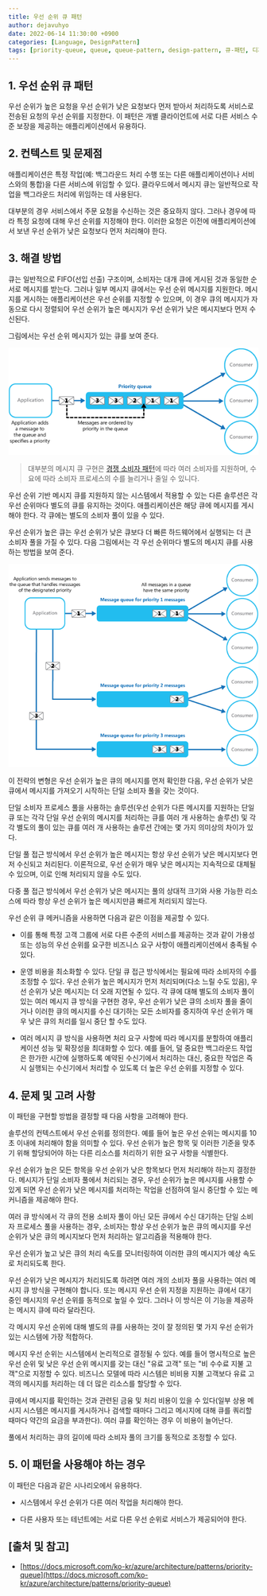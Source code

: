 ```yaml
---
title: 우선 순위 큐 패턴
author: dejavuhyo
date: 2022-06-14 11:30:00 +0900
categories: [Language, DesignPattern]
tags: [priority-queue, queue, queue-pattern, design-pattern, 큐-패턴, 디자인-패턴, 큐]
---
```


## 1. 우선 순위 큐 패턴
우선 순위가 높은 요청을 우선 순위가 낮은 요청보다 먼저 받아서 처리하도록 서비스로 전송된 요청의 우선 순위를 지정한다. 이 패턴은 개별 클라이언트에 서로 다른 서비스 수준 보장을 제공하는 애플리케이션에서 유용하다.

## 2. 컨텍스트 및 문제점
애플리케이션은 특정 작업(예: 백그라운드 처리 수행 또는 다른 애플리케이션이나 서비스와의 통합)을 다른 서비스에 위임할 수 있다. 클라우드에서 메시지 큐는 일반적으로 작업을 백그라운드 처리에 위임하는 데 사용된다.

대부분의 경우 서비스에서 주문 요청을 수신하는 것은 중요하지 않다. 그러나 경우에 따라 특정 요청에 대해 우선 순위를 지정해야 한다. 이러한 요청은 이전에 애플리케이션에서 보낸 우선 순위가 낮은 요청보다 먼저 처리해야 한다.

## 3. 해결 방법
큐는 일반적으로 FIFO(선입 선출) 구조이며, 소비자는 대개 큐에 게시된 것과 동일한 순서로 메시지를 받는다. 그러나 일부 메시지 큐에서는 우선 순위 메시지를 지원한다. 메시지를 게시하는 애플리케이션은 우선 순위를 지정할 수 있으며, 이 경우 큐의 메시지가 자동으로 다시 정렬되어 우선 순위가 높은 메시지가 우선 순위가 낮은 메시지보다 먼저 수신된다.

그림에서는 우선 순위 메시지가 있는 큐를 보여 준다.

![priority-queue-pattern](/assets/img/2022-06-14-priority-queue/priority-queue-pattern.png)

> 대부분의 메시지 큐 구현은 [경쟁 소비자 패턴](https://docs.microsoft.com/ko-KR/azure/architecture/patterns/competing-consumers)에 따라 여러 소비자를 지원하며, 수요에 따라 소비자 프로세스의 수를 늘리거나 줄일 수 있니다.

우선 순위 기반 메시지 큐를 지원하지 않는 시스템에서 적용할 수 있는 다른 솔루션은 각 우선 순위마다 별도의 큐를 유지하는 것이다. 애플리케이션은 해당 큐에 메시지를 게시해야 한다. 각 큐에는 별도의 소비자 풀이 있을 수 있다.

우선 순위가 높은 큐는 우선 순위가 낮은 큐보다 더 빠른 하드웨어에서 실행되는 더 큰 소비자 풀을 가질 수 있다. 다음 그림에서는 각 우선 순위마다 별도의 메시지 큐를 사용하는 방법을 보여 준다.

![priority-queue-separate](/assets/img/2022-06-14-priority-queue/priority-queue-separate.png)

이 전략의 변형은 우선 순위가 높은 큐의 메시지를 먼저 확인한 다음, 우선 순위가 낮은 큐에서 메시지를 가져오기 시작하는 단일 소비자 풀을 갖는 것이다.

단일 소비자 프로세스 풀을 사용하는 솔루션(우선 순위가 다른 메시지를 지원하는 단일 큐 또는 각각 단일 우선 순위의 메시지를 처리하는 큐를 여러 개 사용하는 솔루션) 및 각각 별도의 풀이 있는 큐를 여러 개 사용하는 솔루션 간에는 몇 가지 의미상의 차이가 있다.

단일 풀 접근 방식에서 우선 순위가 높은 메시지는 항상 우선 순위가 낮은 메시지보다 먼저 수신되고 처리된다. 이론적으로, 우선 순위가 매우 낮은 메시지는 지속적으로 대체될 수 있으며, 이로 인해 처리되지 않을 수도 있다.

다중 풀 접근 방식에서 우선 순위가 낮은 메시지는 풀의 상대적 크기와 사용 가능한 리소스에 따라 항상 우선 순위가 높은 메시지만큼 빠르게 처리되지 않는다.

우선 순위 큐 메커니즘을 사용하면 다음과 같은 이점을 제공할 수 있다.

* 이를 통해 특정 고객 그룹에 서로 다른 수준의 서비스를 제공하는 것과 같이 가용성 또는 성능의 우선 순위를 요구한 비즈니스 요구 사항이 애플리케이션에서 충족될 수 있다.

* 운영 비용을 최소화할 수 있다. 단일 큐 접근 방식에서는 필요에 따라 소비자의 수를 조정할 수 있다. 우선 순위가 높은 메시지가 먼저 처리되며(다소 느릴 수도 있음), 우선 순위가 낮은 메시지는 더 오래 지연될 수 있다. 각 큐에 대해 별도의 소비자 풀이 있는 여러 메시지 큐 방식을 구현한 경우, 우선 순위가 낮은 큐의 소비자 풀을 줄이거나 이러한 큐의 메시지를 수신 대기하는 모든 소비자를 중지하여 우선 순위가 매우 낮은 큐의 처리를 일시 중단 할 수도 있다.

* 여러 메시지 큐 방식을 사용하면 처리 요구 사항에 따라 메시지를 분할하여 애플리케이션 성능 및 확장성을 최대화할 수 있다. 예를 들어, 덜 중요한 백그라운드 작업은 한가한 시간에 실행하도록 예약된 수신기에서 처리하는 대신, 중요한 작업은 즉시 실행되는 수신기에서 처리할 수 있도록 더 높은 우선 순위를 지정할 수 있다.

## 4. 문제 및 고려 사항
이 패턴을 구현할 방법을 결정할 때 다음 사항을 고려해야 한다.

솔루션의 컨텍스트에서 우선 순위를 정의한다. 예를 들어 높은 우선 순위는 메시지를 10초 이내에 처리해야 함을 의미할 수 있다. 우선 순위가 높은 항목 및 이러한 기준을 맞추기 위해 할당되어야 하는 다른 리소스를 처리하기 위한 요구 사항을 식별한다.

우선 순위가 높은 모든 항목을 우선 순위가 낮은 항목보다 먼저 처리해야 하는지 결정한다. 메시지가 단일 소비자 풀에서 처리되는 경우, 우선 순위가 높은 메시지를 사용할 수 있게 되면 우선 순위가 낮은 메시지를 처리하는 작업을 선점하여 일시 중단할 수 있는 메커니즘을 제공해야 한다.

여러 큐 방식에서 각 큐의 전용 소비자 풀이 아닌 모든 큐에서 수신 대기하는 단일 소비자 프로세스 풀을 사용하는 경우, 소비자는 항상 우선 순위가 높은 큐의 메시지를 우선 순위가 낮은 큐의 메시지보다 먼저 처리하는 알고리즘을 적용해야 한다.

우선 순위가 높고 낮은 큐의 처리 속도를 모니터링하여 이러한 큐의 메시지가 예상 속도로 처리되도록 한다.

우선 순위가 낮은 메시지가 처리되도록 하려면 여러 개의 소비자 풀을 사용하는 여러 메시지 큐 방식을 구현해야 합니다. 또는 메시지 우선 순위 지정을 지원하는 큐에서 대기 중인 메시지의 우선 순위를 동적으로 높일 수 있다. 그러나 이 방식은 이 기능을 제공하는 메시지 큐에 따라 달라진다.

각 메시지 우선 순위에 대해 별도의 큐를 사용하는 것이 잘 정의된 몇 가지 우선 순위가 있는 시스템에 가장 적합하다.

메시지 우선 순위는 시스템에서 논리적으로 결정될 수 있다. 예를 들어 명시적으로 높은 우선 순위 및 낮은 우선 순위 메시지를 갖는 대신 "유료 고객" 또는 "비 수수료 지불 고객"으로 지정할 수 있다. 비즈니스 모델에 따라 시스템은 비비용 지불 고객보다 유료 고객의 메시지를 처리하는 데 더 많은 리소스를 할당할 수 있다.

큐에서 메시지를 확인하는 것과 관련된 금융 및 처리 비용이 있을 수 있다(일부 상용 메시지 시스템은 메시지를 게시하거나 검색할 때마다 그리고 메시지에 대해 큐를 쿼리할 때마다 약간의 요금을 부과한다). 여러 큐를 확인하는 경우 이 비용이 늘어난다.

풀에서 처리하는 큐의 길이에 따라 소비자 풀의 크기를 동적으로 조정할 수 있다.

## 5. 이 패턴을 사용해야 하는 경우
이 패턴은 다음과 같은 시나리오에서 유용하다.

* 시스템에서 우선 순위가 다른 여러 작업을 처리해야 한다.

* 다른 사용자 또는 테넌트에는 서로 다른 우선 순위로 서비스가 제공되어야 한다.

## [출처 및 참고]
* [https://docs.microsoft.com/ko-kr/azure/architecture/patterns/priority-queue](https://docs.microsoft.com/ko-kr/azure/architecture/patterns/priority-queue)
